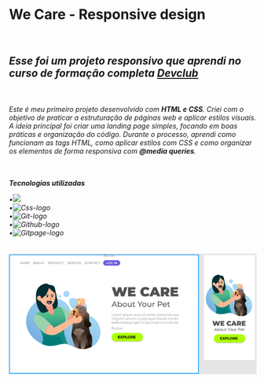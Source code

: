 <h1>We Care - Responsive design</h1>
<br>
<h2><i>Esse foi um projeto responsivo que aprendi no curso de formação completa <a href="http://rodolfomori.com.br/devclub">Devclub</a><i/></h2>
<br>
<br>
<i>Este é meu primeiro projeto desenvolvido com <strong>HTML e CSS</strong>. Criei com o objetivo de praticar a estruturação de páginas web e aplicar estilos visuais. A ideia principal foi criar uma landing page simples, focando em boas práticas e organização do código.
Durante o processo, aprendi como funcionam as tags HTML, como aplicar estilos com CSS e como organizar os elementos de forma responsiva com <strong>@media queries</strong>.
</i>
<br>
<br>
<br>
  
<p><b><i>Tecnologias utilizadas</i></b></p>
<div display= "inline">
•<img src="https://img.shields.io/badge/html5-%23E34F26.svg?style=for-the-badge&logo=html5&logoColor=white"  />
  <br>
•<img src="https://img.shields.io/badge/css3-%231572B6.svg?style=for-the-badge&logo=css3&logoColor=white" alt="Css-logo" />
 <br>
•<img src="https://img.shields.io/badge/git-%23F05033.svg?style=for-the-badge&logo=git&logoColor=white" alt="Git-logo" /> 
 <br>
•<img src="https://img.shields.io/badge/github-%23121011.svg?style=for-the-badge&logo=github&logoColor=white" alt="Github-logo" />
 <br>
•<img src="https://img.shields.io/badge/github%20pages-121013?style=for-the-badge&logo=github&logoColor=white" alt="Gitpage-logo" />
</div>
<br>
<br>

<img src="https://github.com/willians-wil/Projeto-Responsivo-We-Care/blob/main/Assets/logo%20pc%20mobile.png?raw=true" alt="image-logo" />

